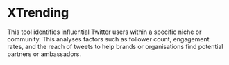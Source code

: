 # XTrending
This tool identifies influential Twitter users within a specific niche or community. This analyses factors such as follower count, engagement rates, and the reach of tweets to help brands or organisations find potential partners or ambassadors.
